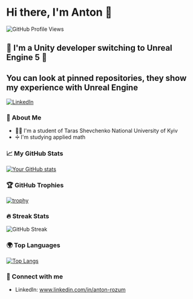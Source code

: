 # Hi there, I'm Anton 👋

![GitHub Profile Views](https://komarev.com/ghpvc/?username=Batooon&color=blue)

## 🌱 I'm a Unity developer switching to Unreal Engine 5 🚀
## You can look at pinned repositories, they show my experience with Unreal Engine

[![LinkedIn](https://img.shields.io/badge/-LinkedIn-blue?style=flat-square&logo=Linkedin&logoColor=white&link=https://www.linkedin.com/in/anton-rozum-77317b1a1/)](https://www.linkedin.com/in/anton-rozum-77317b1a1/)

### 📖 About Me

- 👨‍🎓 I'm a student of Taras Shevchenko National University of Kyiv
- ➗ I'm studying applied math

### 📈 My GitHub Stats

[![Your GitHub stats](https://github-readme-stats.vercel.app/api?username=Batooon&show_icons=true&theme=radical)](https://github.com/Batooon/github-readme-stats)

### 🏆 GitHub Trophies

[![trophy](https://github-profile-trophy.vercel.app/?username=Batooon&theme=nord&column=7)](https://github.com/ryo-ma/github-profile-trophy)

### 🔥 Streak Stats

![GitHub Streak](https://github-readme-streak-stats.herokuapp.com/?user=Batooon&theme=dark)

### 🌍 Top Languages

[![Top Langs](https://github-readme-stats.vercel.app/api/top-langs/?username=Batooon&layout=compact)](https://github.com/Batooon/github-readme-stats)

### 🤝 Connect with me

- LinkedIn: www.linkedin.com/in/anton-rozum
